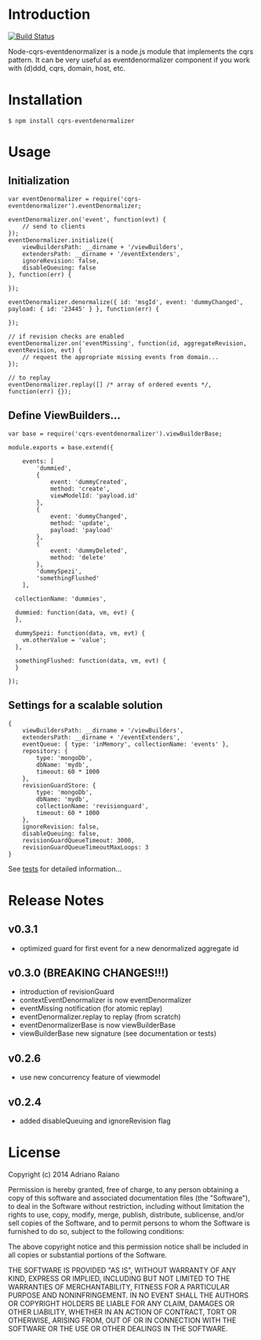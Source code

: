 # Introduction

[![Build Status](https://secure.travis-ci.org/adrai/node-cqrs-eventdenormalizer.png)](http://travis-ci.org/adrai/node-cqrs-eventdenormalizer)

Node-cqrs-eventdenormalizer is a node.js module that implements the cqrs pattern.
It can be very useful as eventdenormalizer component if you work with (d)ddd, cqrs, domain, host, etc.

# Installation

    $ npm install cqrs-eventdenormalizer

# Usage

## Initialization

	var eventDenormalizer = require('cqrs-eventdenormalizer').eventDenormalizer;

	eventDenormalizer.on('event', function(evt) {
        // send to clients
    });
    eventDenormalizer.initialize({
        viewBuildersPath: __dirname + '/viewBuilders',
        extendersPath: __dirname + '/eventExtenders',
        ignoreRevision: false,
        disableQueuing: false
    }, function(err) {

    });

    eventDenormalizer.denormalize({ id: 'msgId', event: 'dummyChanged', payload: { id: '23445' } }, function(err) {

    });

    // if revision checks are enabled
    eventDenormalizer.on('eventMissing', function(id, aggregateRevision, eventRevision, evt) {
        // request the appropriate missing events from domain...
    });

    // to replay
    eventDenormalizer.replay([] /* array of ordered events */, function(err) {});

## Define ViewBuilders...

    var base = require('cqrs-eventdenormalizer').viewBuilderBase;

    module.exports = base.extend({

        events: [
            'dummied',
            {
                event: 'dummyCreated',
                method: 'create',
                viewModelId: 'payload.id'
            },
            {
                event: 'dummyChanged',
                method: 'update',
                payload: 'payload'
            },
            {
                event: 'dummyDeleted',
                method: 'delete'
            },
            'dummySpezi',
            'somethingFlushed'
        ],

      collectionName: 'dummies',

      dummied: function(data, vm, evt) {
      },

      dummySpezi: function(data, vm, evt) {
        vm.otherValue = 'value';
      },

      somethingFlushed: function(data, vm, evt) {
      }

    });

## Settings for a scalable solution

    {
        viewBuildersPath: __dirname + '/viewBuilders',
        extendersPath: __dirname + '/eventExtenders',
        eventQueue: { type: 'inMemory', collectionName: 'events' },
        repository: {
            type: 'mongoDb',
            dbName: 'mydb',
            timeout: 60 * 1000
        },
        revisionGuardStore: {
            type: 'mongoDb',
            dbName: 'mydb',
            collectionName: 'revisionguard',
            timeout: 60 * 1000
        },
        ignoreRevision: false,
        disableQueuing: false,
        revisionGuardQueueTimeout: 3000,
        revisionGuardQueueTimeoutMaxLoops: 3
    }

See [tests](https://github.com/adrai/node-cqrs-eventdenormalizer/tree/master/test) for detailed information...


# Release Notes

## v0.3.1

- optimized guard for first event for a new denormalized aggregate id

## v0.3.0 (BREAKING CHANGES!!!)

- introduction of revisionGuard
- contextEventDenormalizer is now eventDenormalizer
- eventMissing notification (for atomic replay)
- eventDenormalizer.replay to replay (from scratch)
- eventDenormalizerBase is now viewBuilderBase
- viewBuilderBase new signature (see documentation or tests)

## v0.2.6

- use new concurrency feature of viewmodel

## v0.2.4

- added disableQueuing and ignoreRevision flag


# License

Copyright (c) 2014 Adriano Raiano

Permission is hereby granted, free of charge, to any person obtaining a copy
of this software and associated documentation files (the "Software"), to deal
in the Software without restriction, including without limitation the rights
to use, copy, modify, merge, publish, distribute, sublicense, and/or sell
copies of the Software, and to permit persons to whom the Software is
furnished to do so, subject to the following conditions:

The above copyright notice and this permission notice shall be included in
all copies or substantial portions of the Software.

THE SOFTWARE IS PROVIDED "AS IS", WITHOUT WARRANTY OF ANY KIND, EXPRESS OR
IMPLIED, INCLUDING BUT NOT LIMITED TO THE WARRANTIES OF MERCHANTABILITY,
FITNESS FOR A PARTICULAR PURPOSE AND NONINFRINGEMENT. IN NO EVENT SHALL THE
AUTHORS OR COPYRIGHT HOLDERS BE LIABLE FOR ANY CLAIM, DAMAGES OR OTHER
LIABILITY, WHETHER IN AN ACTION OF CONTRACT, TORT OR OTHERWISE, ARISING FROM,
OUT OF OR IN CONNECTION WITH THE SOFTWARE OR THE USE OR OTHER DEALINGS IN
THE SOFTWARE.